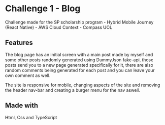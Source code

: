# Challenge 1 - Blog 

Challenge made for the SP scholarship program - Hybrid Mobile Journey (React Native) - AWS Cloud Context - Compass UOL

## Features

The blog page has an initial screen with a main post made by myself and some other posts randomly generated using DummyJson fake-api, those posts
send you to a new page generated specifically for it, there are also random comments being generated for each post and you can leave your own comment as well.

The site is responsive for mobile, changing aspects of the site and removing the header nav-bar and creating a burger menu for the nav aswell.

## Made with

Html, Css and TypeScript

